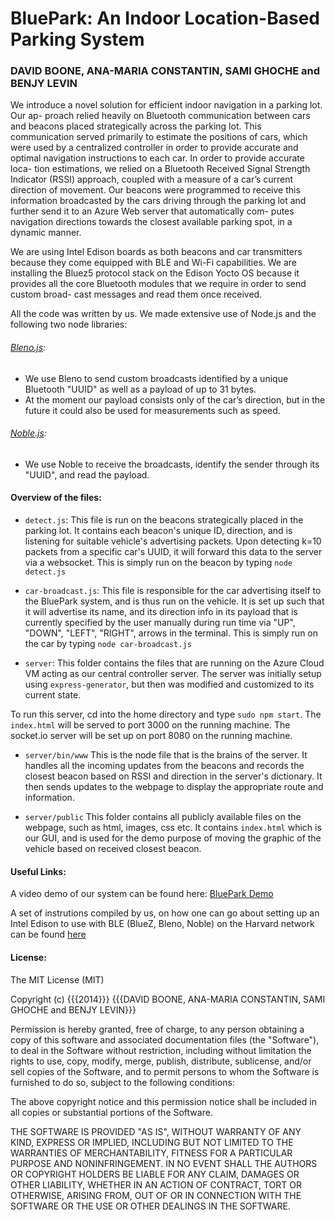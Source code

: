 BluePark: An Indoor Location-Based Parking System
===================

### DAVID BOONE, ANA-MARIA CONSTANTIN, SAMI GHOCHE and BENJY LEVIN

We introduce a novel solution for efficient indoor navigation in a parking lot. Our ap-
proach relied heavily on Bluetooth communication between cars and beacons placed strategically across the parking lot. This communication served primarily to estimate the positions of cars, which were used by a centralized controller in order to provide accurate and optimal navigation instructions to each car. In order to provide accurate loca-
tion estimations, we relied on a Bluetooth Received Signal Strength Indicator (RSSI) approach, coupled with a measure of a car’s current direction of movement. Our beacons were programmed to receive this information broadcasted by the cars driving through the parking lot and further send it to an Azure Web server that automatically com-
putes navigation directions towards the closest available parking spot, in a dynamic manner.

We are using Intel Edison boards as both beacons and car transmitters because they come equipped with BLE and Wi-Fi capabilities. We are installing the Bluez5 protocol stack on the Edison Yocto OS because it provides all the core Bluetooth modules that we require in order to send custom broad-
cast messages and read them once received.

All the code was written by us. We made extensive use of Node.js and the following two node libraries:

###### [Bleno.js](https://github.com/sandeepmistry/bleno):
- We use Bleno to send custom broadcasts identified by a unique Bluetooth "UUID" as well as a payload of up to 31 bytes.
- At the moment our payload consists only of the car’s direction, but in the future it could also be used for measurements such as speed. 

###### [Noble.js](https://github.com/sandeepmistry/noble):
- We use Noble to receive the broadcasts, identify the sender through its "UUID", and read the payload.

#### Overview of the files:
* `detect.js`:
This file is run on the beacons strategically placed in the parking lot.
It contains each beacon's unique ID, direction, and is listening for suitable vehicle's advertising packets.
Upon detecting k=10 packets from a specific car's UUID, it will forward this data to the server via a websocket.
This is simply run on the beacon by typing ```node detect.js```

* `car-broadcast.js`:
This file is responsible for the car advertising itself to the BluePark system, and is thus run on the vehicle.
It is set up such that it will advertise its name, and its direction info in its payload that is currently specified by
the user manually during run time via "UP", "DOWN", "LEFT", "RIGHT", arrows in the terminal.
This is simply run on the car by typing ```node car-broadcast.js```

* `server`:
This folder contains the files that are running on the Azure Cloud VM acting as our central controller server. The server was initially setup using `express-generator`, but then was modified and customized to its current state.

To run this server, cd into the home directory and type ```sudo npm start```. The `index.html` will be served to port 3000 on the running machine. The socket.io server will be set up on port 8080 on the running machine.

* `server/bin/www`
This is the node file that is the brains of the server. It handles all the incoming updates from the beacons and records the closest beacon based on RSSI and direction in the server's dictionary. It then sends updates to the webpage to display the appropriate route and information. 

* `server/public`
This folder contains all publicly available files on the webpage, such as html, images, css etc.
It contains `index.html` which is our GUI, and is used for the demo purpose of moving the graphic of the vehicle based on received closest beacon.

#### Useful Links: 

A video demo of our system can be found here: [BluePark Demo]()

A set of instrutions compiled by us, on how one can go about setting up an Intel Edison to use with BLE (BlueZ, Bleno, Noble) on the Harvard network can be found [here](https://docs.google.com/a/college.harvard.edu/document/d/1iR57Iap1c571q3fuHhdqiF4heln8tEoL8VupF8XeqZY/edit?usp=sharing)

#### License:

The MIT License (MIT)

Copyright (c) {{{2014}}} {{{DAVID BOONE, ANA-MARIA CONSTANTIN, SAMI GHOCHE and BENJY LEVIN}}}

Permission is hereby granted, free of charge, to any person obtaining a copy
of this software and associated documentation files (the "Software"), to deal
in the Software without restriction, including without limitation the rights
to use, copy, modify, merge, publish, distribute, sublicense, and/or sell
copies of the Software, and to permit persons to whom the Software is
furnished to do so, subject to the following conditions:

The above copyright notice and this permission notice shall be included in all
copies or substantial portions of the Software.

THE SOFTWARE IS PROVIDED "AS IS", WITHOUT WARRANTY OF ANY KIND, EXPRESS OR
IMPLIED, INCLUDING BUT NOT LIMITED TO THE WARRANTIES OF MERCHANTABILITY,
FITNESS FOR A PARTICULAR PURPOSE AND NONINFRINGEMENT. IN NO EVENT SHALL THE
AUTHORS OR COPYRIGHT HOLDERS BE LIABLE FOR ANY CLAIM, DAMAGES OR OTHER
LIABILITY, WHETHER IN AN ACTION OF CONTRACT, TORT OR OTHERWISE, ARISING FROM,
OUT OF OR IN CONNECTION WITH THE SOFTWARE OR THE USE OR OTHER DEALINGS IN THE
SOFTWARE.